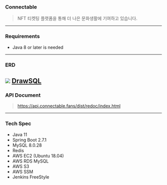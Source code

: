 ### Connectable
> NFT 티켓팅 플랫폼을 통해 더 나은 문화생활에 기여하고 있습니다.
---
### Requirements
* Java 8 or later is needed
---
### ERD
![](https://user-images.githubusercontent.com/54073761/195064396-621b59b9-bc92-44f7-beb3-c569dfa097b1.png)
[DrawSQL](https://drawsql.app/teams/uacc/diagrams/connectable)
---

### API Document
> https://api.connectable.fans/dist/redoc/index.html
---

### Tech Spec
* Java 11
* Spring Boot 2.7.1
* MySQL 8.0.28
* Redis
* AWS EC2 (Ubuntu 18.04) 
* AWS RDS MySQL
* AWS S3 
* AWS SSM
* Jenkins FreeStyle